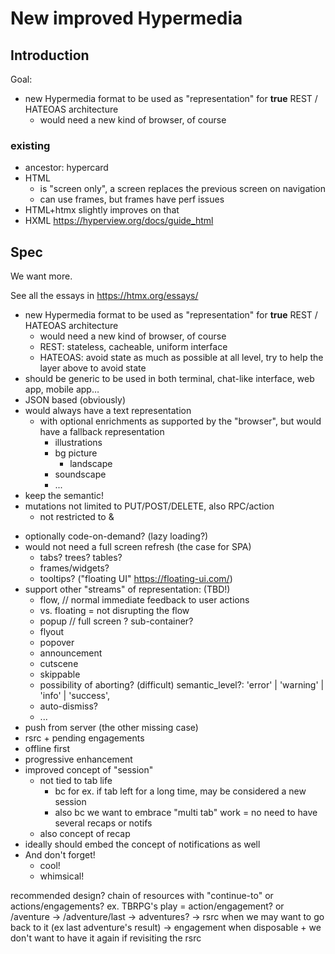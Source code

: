 
# New improved Hypermedia

## Introduction
Goal:
* new Hypermedia format to be used as "representation" for **true** REST / HATEOAS architecture
  * would need a new kind of browser, of course


### existing
* ancestor: hypercard
* HTML
  * is "screen only", a screen replaces the previous screen on navigation
  * can use frames, but frames have perf issues
* HTML+htmx slightly improves on that
* HXML https://hyperview.org/docs/guide_html


## Spec

We want more.

See all the essays in https://htmx.org/essays/

* new Hypermedia format to be used as "representation" for **true** REST / HATEOAS architecture
  * would need a new kind of browser, of course
  * REST: stateless, cacheable, uniform interface
  * HATEOAS: avoid state as much as possible at all level, try to help the layer above to avoid state
* should be generic to be used in both terminal, chat-like interface, web app, mobile app…
* JSON based (obviously)
* would always have a text representation
  * with optional enrichments as supported by the "browser", but would have a fallback representation
    * illustrations
    * bg picture
      * landscape
    * soundscape
    * ...
* keep the semantic!
* mutations not limited to PUT/POST/DELETE, also RPC/action
  * not restricted to <a> & <form>
* optionally code-on-demand? (lazy loading?)
* would not need a full screen refresh (the case for SPA)
  * tabs? trees? tables?
  * frames/widgets?
  * tooltips? ("floating UI" https://floating-ui.com/)
* support other "streams" of representation: (TBD!)
  * flow, // normal immediate feedback to user actions
  * vs. floating = not disrupting the flow
  * popup // full screen ? sub-container?
  * flyout
  * popover
  * announcement
  * cutscene
  * skippable
  * possibility of aborting? (difficult)
  semantic_level?: 'error' | 'warning' | 'info' | 'success',
  * auto-dismiss?
  * ...
* push from server (the other missing case)
* rsrc + pending engagements
* offline first
* progressive enhancement
* improved concept of "session"
  * not tied to tab life
    * bc for ex. if tab left for a long time, may be considered a new session
    * also bc we want to embrace "multi tab" work = no need to have several recaps or notifs
  * also concept of recap
* ideally should embed the concept of notifications as well
* And don't forget!
  * cool!
  * whimsical!


recommended design?
chain of resources with "continue-to" or actions/engagements?
ex. TBRPG's play = action/engagement? or /aventure -> /adventure/last -> adventures?
-> rsrc when we may want to go back to it (ex last adventure's result)
-> engagement when disposable + we don't want to have it again if revisiting the rsrc
